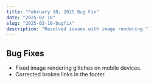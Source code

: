```yaml
---
title: "February 10, 2025 Bug Fix"
date: "2025-02-10"
slug: "2025-02-10-bugfix"
description: "Resolved issues with image rendering."
---
```


## Bug Fixes

- Fixed image rendering glitches on mobile devices.
- Corrected broken links in the footer.